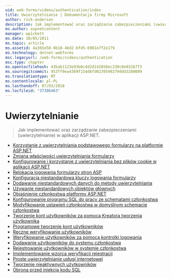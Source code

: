 ```yaml
---
uid: web-forms/videos/authentication/index
title: Uwierzytelnianie | Dokumentacja firmy Microsoft
author: rick-anderson
description: Jak implementować oraz zarządzanie zabezpieczeniami (uwierzytelnianie) w aplikacji ASP.NET.
ms.author: aspnetcontent
manager: wpickett
ms.date: 10/05/2011
ms.topic: article
ms.assetid: 4a365e58-9b18-4bd2-bfd5-6981e7f2e179
ms.technology: dotnet-webforms
msc.legacyurl: /web-forms/videos/authentication
msc.type: chapter
ms.openlocfilehash: 43bab1123e93b6c4d2d142650ec330c8e032b7f3
ms.sourcegitcommit: 953ff9ea4369f154d6fd0239599279ddd3280009
ms.translationtype: MT
ms.contentlocale: pl-PL
ms.lasthandoff: 07/03/2018
ms.locfileid: "37386463"
---
```

<a name="authentication"></a>Uwierzytelnianie
====================
> Jak implementować oraz zarządzanie zabezpieczeniami (uwierzytelnianie) w aplikacji ASP.NET.


- [Korzystanie z uwierzytelniania podstawowego formularzy na platformie ASP.NET](using-basic-forms-authentication-in-aspnet.md)
- [Zmiana właściwości uwierzytelniania formularzy](how-to-change-the-forms-authentication-properties.md)
- [Konfigurowanie i korzystanie z uwierzytelniania bez plików cookie w aplikacji ASP.NET](how-to-setup-and-use-cookie-less-authentication-in-an-aspnet-application.md)
- [Relokacja logowania formularzy stron ASP](asp-forms-login-relocation.md)
- [Konfiguracja niestandardowa kluczy logowania formularzy](forms-login-custom-key-configuration.md)
- [Dodawanie niestandardowych danych do metody uwierzytelniania](add-custom-data-to-the-authentication-method.md)
- [Używanie niestandardowych obiektów głównych](use-custom-principal-objects.md)
- [Objaśnienie członkostwa platformy ASP.NET](understanding-aspnet-memberships.md)
- [Konfigurowanie programu SQL do pracy ze schematami członkostwa](configuring-sql-to-work-with-membership-schemas.md)
- [Modyfikowanie ustawień członkostwa w domyślnym schemacie członkostwa](changing-membership-settings-in-the-default-membership-schema.md)
- [Tworzenie kont użytkowników za pomocą Kreatora tworzenia użytkownika](creating-user-accounts-with-the-create-user-wizard.md)
- [Programowe tworzenie kont użytkowników](creating-user-accounts-programmatically.md)
- [Ręczne weryfikowanie użytkowników](validating-users-manually.md)
- [Weryfikowanie użytkowników za pomocą kontrolki logowania](validating-users-with-the-login-control.md)
- [Dodawanie użytkowników do systemu członkostwa](adding-users-to-your-membership-system.md)
- [Rejestrowanie użytkowników w systemie członkostwa](logging-users-into-your-membership-system.md)
- [Implementowanie wzorca weryfikacji rejestracji](implement-the-registration-verification-pattern.md)
- [Proste uwierzytelnianie usługi internetowej](simple-web-service-authentication.md)
- [Tworzenie nieaktywnych użytkowników](creating-inactive-users.md)
- [Obrona przed iniekcją kodu SQL](sql-injection-defense.md)
